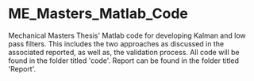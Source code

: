 # ME_Masters_Matlab_Code
<n>Mechanical Masters Thesis' Matlab code for developing Kalman and low pass filters. This includes the two approaches as discussed in the associated reported, as well as, the validation process. </n>
All code will be found in the folder titled 'code'. 
Report can be found in the folder titled 'Report'. 
